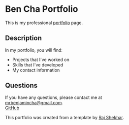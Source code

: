 # Ben Cha Portfolio

This is my professional [portfolio](https://bencha27.github.io/portfolio/) page.

## Description

In my portfolio, you will find:

- Projects that I've worked on
- Skills that I've developed
- My contact information

## Questions

If you have any questions, please contact me at [mrbenjamincha@gmail.com](mailto:mrbenjamincha@gmail.com).\
[GitHub](https://github.com/bencha27)

This portfolio was created from a template by [Raj Shekhar](https://github.com/rjshkhr/cleanfolio).
